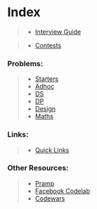 # Index

> - [Interview Guide](https://github.com/anicksaha/leetcode/blob/master/resources/md-files/interview-guide.md)

> - [Contests](https://github.com/anicksaha/leetcode/blob/master/resources/md-files/contests.md)


### Problems:
> - [Starters](https://github.com/anicksaha/leetcode/blob/master/resources/md-files/starters.md)
> - [Adhoc](https://github.com/anicksaha/leetcode/blob/master/resources/md-files/adhoc.md)
> - [DS](https://github.com/anicksaha/leetcode/blob/master/resources/md-files/data-structures.md)
> - [DP](https://github.com/anicksaha/leetcode/blob/master/resources/md-files/dp.md)
> - [Design](https://github.com/anicksaha/leetcode/blob/master/resources/md-files/design.md)
> - [Maths](https://github.com/anicksaha/leetcode/blob/master/resources/md-files/maths.md)

### Links:
> - [Quick Links](https://github.com/anicksaha/leetcode/blob/master/resources/md-files/quick-links.md)

### Other Resources:
> - [Pramp](https://www.pramp.com/)
> - [Facebook Codelab](https://codelab.interviewbit.com/)
> - [Codewars](https://www.codewars.com/)


